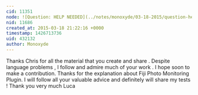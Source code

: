 ```yaml
---
cid: 11351
node: ![Question: HELP NEEDED](../notes/monoxyde/03-18-2015/question-help-needed)
nid: 11686
created_at: 2015-03-18 21:22:16 +0000
timestamp: 1426713736
uid: 432132
author: Monoxyde
---
```


Thanks Chris for all the material that you create and share . Despite language problems , I follow and admire much of your work .
I hope soon to make a contribution.
Thanks for the explanation about Fiji Photo Monitoring Plugin. I will follow all your valuable advice and definitely will share my tests !
Thank you very much
Luca 